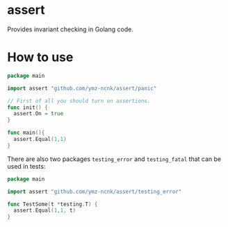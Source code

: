# assert
Provides invariant checking in Golang code.

# How to use
```go
package main

import assert "github.com/ymz-ncnk/assert/panic"

// First of all you should turn on assertions.
func init() {
  assert.On = true
}

func main(){
  assert.Equal(1,1)
}
```

There are also two packages `testing_error` and `testing_fatal` that can be used in tests:
```go
package main

import assert "github.com/ymz-ncnk/assert/testing_error"

func TestSome(t *testing.T) {
  assert.Equal(1,1, t)
}
```